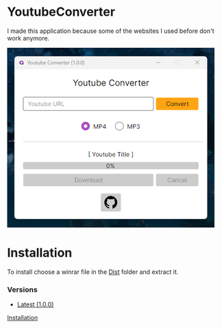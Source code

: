 # YoutubeConverter
I made this application because some of the websites I used before don't work anymore.

![test](./Assets/3LXK3W17zq.png)

# Installation
To install choose a winrar file in the [Dist](./Dist/) folder and extract it.

### Versions
- [Latest (1.0.0)](./Dist/1.0.0%20-%20YoutubeConverter.rar)

[Installation](./Assets/installation.mp4)
